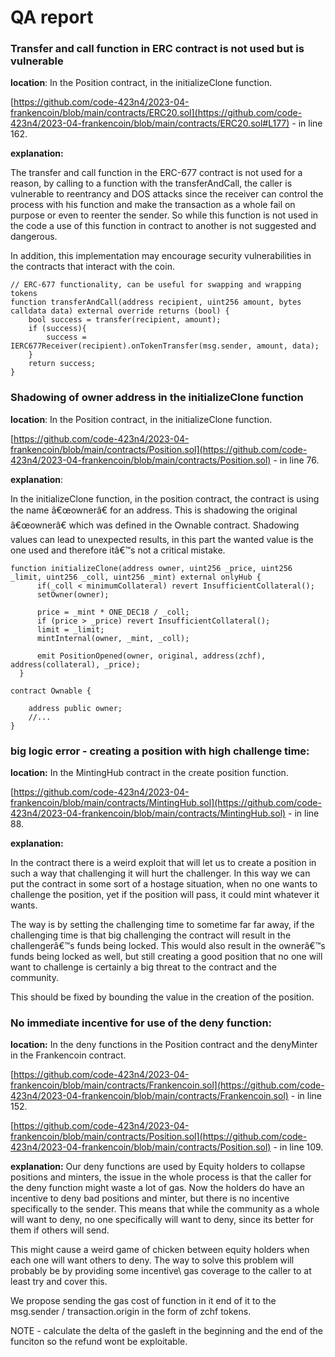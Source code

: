 # QA report

### Transfer and call function in ERC contract is not used but is vulnerable

**location**: In the Position contract, in the initializeClone function. 

[https://github.com/code-423n4/2023-04-frankencoin/blob/main/contracts/ERC20.sol](https://github.com/code-423n4/2023-04-frankencoin/blob/main/contracts/ERC20.sol#L177) - in line 162.

**explanation:**

The transfer and call function in the ERC-677 contract is not used for a reason, by calling to a function with the transferAndCall, the caller is vulnerable to reentrancy and DOS attacks since the  receiver can control the process with his function and make the transaction as a whole fail on purpose or even to reenter the sender. 
So while this function is not used in the code a use of this function in contract to another is not suggested and dangerous.

In addition, this implementation may encourage security vulnerabilities in the contracts that interact with the coin.

```solidity
// ERC-677 functionality, can be useful for swapping and wrapping tokens
function transferAndCall(address recipient, uint256 amount, bytes calldata data) external override returns (bool) {
	bool success = transfer(recipient, amount);
	if (success){
	    success = IERC677Receiver(recipient).onTokenTransfer(msg.sender, amount, data);
	}
	return success;
}
```

### Shadowing of owner address in the initializeClone function

**location**: In the Position contract, in the initializeClone function. 

[https://github.com/code-423n4/2023-04-frankencoin/blob/main/contracts/Position.sol](https://github.com/code-423n4/2023-04-frankencoin/blob/main/contracts/Position.sol) - in line 76.

**explanation**: 

In the initializeClone function, in the position contract, the contract is using the name â€œownerâ€ for an address. This is shadowing the original â€œownerâ€ which was defined in the Ownable contract. Shadowing values can lead to unexpected results, in this part the wanted value is the one used and therefore itâ€™s not a critical mistake.

```solidity
function initializeClone(address owner, uint256 _price, uint256 _limit, uint256 _coll, uint256 _mint) external onlyHub {
      if(_coll < minimumCollateral) revert InsufficientCollateral();
      setOwner(owner);
      
      price = _mint * ONE_DEC18 / _coll;
      if (price > _price) revert InsufficientCollateral();
      limit = _limit;
      mintInternal(owner, _mint, _coll);

      emit PositionOpened(owner, original, address(zchf), address(collateral), _price);
  }
```

```solidity
contract Ownable {

    address public owner;
	//...
}
```

### big logic error - creating a position with high challenge time:

**location:** In the MintingHub contract in the create position function. 

[https://github.com/code-423n4/2023-04-frankencoin/blob/main/contracts/MintingHub.sol](https://github.com/code-423n4/2023-04-frankencoin/blob/main/contracts/MintingHub.sol) - in line 88.

**explanation:** 

In the contract there is a weird exploit that will let us to create a position in such a way that challenging it will hurt the challenger. In this way we can put the contract in some sort of a hostage situation, when no one wants to challenge the position, yet if the position will pass, it could mint whatever it wants.

The way is by setting the challenging time to sometime far far away, if the challenging time is that big challenging the contract will result in the challengerâ€™s funds being locked. This would also result in the ownerâ€™s funds being locked as well, but still creating a good position that no one will want to challenge is certainly a big threat to the contract and the community. 

This should be fixed by bounding the value in the creation of the position.

### **No immediate incentive for use of the deny function:**

**location:** In the deny functions in the Position contract and the denyMinter in the Frankencoin contract. 

[https://github.com/code-423n4/2023-04-frankencoin/blob/main/contracts/Frankencoin.sol](https://github.com/code-423n4/2023-04-frankencoin/blob/main/contracts/Frankencoin.sol) - in line 152.

[https://github.com/code-423n4/2023-04-frankencoin/blob/main/contracts/Position.sol](https://github.com/code-423n4/2023-04-frankencoin/blob/main/contracts/Position.sol) - in line 109.

**explanation:** Our deny functions are used by Equity holders to collapse positions and minters, the issue in the whole process is that the caller for the deny function might waste a lot of gas. Now the holders do have an incentive to deny bad positions and minter, but there is no incentive specifically to the sender. This means that while the community as a whole will want to deny, no one specifically will want to deny, since its better for them if others will send. 

This might cause a weird game of chicken between equity holders when each one will want others to deny. The way to solve this problem will probably be by providing some incentive\ gas coverage to the caller to at least try and cover this.    

We propose sending the gas cost of function in it end of it to the msg.sender / transaction.origin in the form of zchf tokens.

NOTE - calculate the delta of the gasleft in the beginning and the end of the funciton so the refund wont be exploitable.